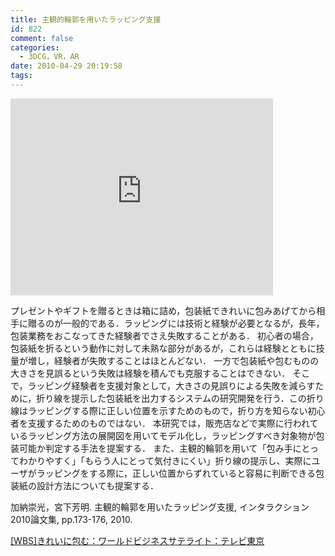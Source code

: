 ```yaml
---
title: 主観的輪郭を用いたラッピング支援
id: 822
comment: false
categories:
  - 3DCG，VR，AR
date: 2010-04-29 20:19:58
tags:
---
```



<iframe width="420" height="315" src="https://www.youtube.com/embed/RSYlKpefeDU" frameborder="0" allowfullscreen></iframe>



プレゼントやギフトを贈るときは箱に詰め，包装紙できれいに包みあげてから相手に贈るのが一般的である．ラッピングには技術と経験が必要となるが，長年，包装業務をおこなってきた経験者でさえ失敗することがある．
初心者の場合，包装紙を折るという動作に対して未熟な部分があるが，これらは経験とともに技量が増し，経験者が失敗することはほとんどない．
一方で包装紙や包むものの大きさを見誤るという失敗は経験を積んでも克服することはできない．
そこで，ラッピング経験者を支援対象として，大きさの見誤りによる失敗を減らすために，折り線を提示した包装紙を出力するシステムの研究開発を行う．この折り線はラッピングする際に正しい位置を示すためのもので，折り方を知らない初心者を支援するためのものではない．
本研究では，販売店などで実際に行われているラッピング方法の展開図を用いてモデル化し，ラッピングすべき対象物が包装可能か判定する手法を提案する．
また、主観的輪郭を用いて「包み手にとってわかりやすく」「もらう人にとって気付きにくい」折り線の提示し、実際にユーザがラッピングをする際に，正しい位置からずれていると容易に判断できる包装紙の設計方法についても提案する．

加納崇光，宮下芳明. 主観的輪郭を用いたラッピング支援, インタラクション2010論文集, pp.173-176, 2010.

[[WBS]きれいに包む：ワールドビジネスサテライト：テレビ東京](http://www.tv-tokyo.co.jp/wbs/trend_tamago/tt_224.html)

